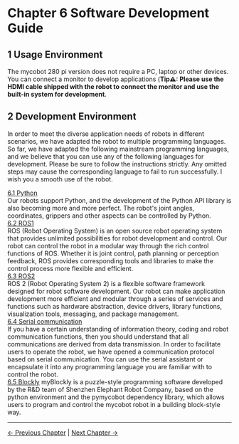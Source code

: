 # Chapter 6 Software Development Guide

## 1 Usage Environment

The mycobot 280 pi version does not require a PC, laptop or other devices. You can connect a monitor to develop applications (**Tip⚠: Please use the HDMI cable shipped with the robot to connect the monitor and use the built-in system for development**.

## 2 Development Environment

In order to meet the diverse application needs of robots in different scenarios, we have adapted the robot to multiple programming languages. So far, we have adapted the following mainstream programming languages, and we believe that you can use any of the following languages ​​for development. Please be sure to follow the instructions strictly. Any omitted steps may cause the corresponding language to fail to run successfully. I wish you a smooth use of the robot.

[6.1 Python](6.developmentGuide/python/README.md)<br>
Our robots support Python, and the development of the Python API library is also becoming more and more perfect. The robot's joint angles, coordinates, grippers and other aspects can be controlled by Python.<br>
[6.2 ROS1](6.developmentGuide/ROS/12.1-ROS1/12.1.1-Introduction.md)<br>ROS (Robot Operating System) is an open source robot operating system that provides unlimited possibilities for robot development and control. Our robot can control the robot in a modular way through the rich control functions of ROS. Whether it is joint control, path planning or perception feedback, ROS provides corresponding tools and libraries to make the control process more flexible and efficient. </br>
[6.3 ROS2](6.developmentGuide/ROS/12.2-ROS2/12.2.3-ROS2Introduction.md)<br>
ROS 2 (Robot Operating System 2) is a flexible software framework designed for robot software development. Our robot can make application development more efficient and modular through a series of services and functions such as hardware abstraction, device drivers, library functions, visualization tools, messaging, and package management. </br>
[6.4 Serial communication](6.developmentGuide/CommunicationProtocolPackage/18-communication.md)<br>
If you have a certain understanding of information theory, coding and robot communication functions, then you should understand that all communications are derived from data transmission. In order to facilitate users to operate the robot, we have opened a communication protocol based on serial communication. You can use the serial assistant or encapsulate it into any programming language you are familiar with to control the robot. <br>
[6.5 Blockly](6.developmentGuide/myBlocklyAndUlFlow/myblocklyTutorials/README.md)
myBlockly is a puzzle-style programming software developed by the R&D team of Shenzhen Elephant Robot Company, based on the python environment and the pymycobot dependency library, which allows users to program and control the mycobot robot in a building block-style way.

---

[← Previous Chapter](../5.BasicFunction/README.md) | [Next Chapter →](../7.SuccessfulCase/7-SuccessfulCases.md)